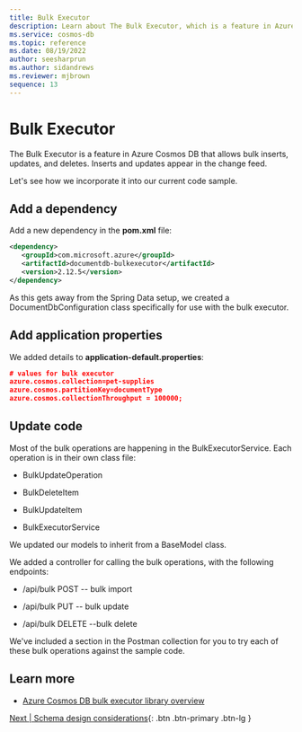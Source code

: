 ```yaml
---
title: Bulk Executor
description: Learn about The Bulk Executor, which is a feature in Azure Cosmos DB.
ms.service: cosmos-db
ms.topic: reference
ms.date: 08/19/2022
author: seesharprun
ms.author: sidandrews
ms.reviewer: mjbrown
sequence: 13
---
```


# Bulk Executor

The Bulk Executor is a feature in Azure Cosmos DB that allows bulk
inserts, updates, and deletes. Inserts and updates appear in the change
feed.

Let's see how we incorporate it into our current code sample.

## Add a dependency

Add a new dependency in the **pom.xml** file:

```xml
<dependency>
   <groupId>com.microsoft.azure</groupId>
   <artifactId>documentdb-bulkexecutor</artifactId>
   <version>2.12.5</version>
</dependency>
```

As this gets away from the Spring Data setup, we created a
DocumentDbConfiguration class specifically for use with the bulk executor.

## Add application properties

We added details to **application-default.properties**:

```json
# values for bulk executor
azure.cosmos.collection=pet-supplies
azure.cosmos.partitionKey=documentType
azure.cosmos.collectionThroughput = 100000;
```

## Update code

Most of the bulk operations are happening in the BulkExecutorService.
Each operation is in their own class file:

- BulkUpdateOperation

- BulkDeleteItem

- BulkUpdateItem

- BulkExecutorService

We updated our models to inherit from a BaseModel class.

We added a controller for calling the bulk operations, with the
following endpoints:

- /api/bulk POST -- bulk import

- /api/bulk PUT -- bulk update

- /api/bulk DELETE --bulk delete

We've included a section in the Postman collection for you to try each
of these bulk operations against the sample code.

## Learn more

- [Azure Cosmos DB bulk executor library overview](https://docs.microsoft.com/azure/cosmos-db/bulk-executor-overview)

[Next &#124; Schema design considerations](schema-considerations.md){: .btn .btn-primary .btn-lg }

